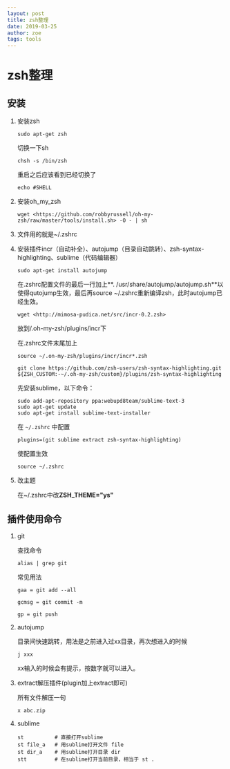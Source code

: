 ```yaml
---
layout: post
title: zsh整理
date: 2019-03-25
author: zoe
tags: tools
---
```


# zsh整理

## 安装

1. 安装zsh

   ```shell
   sudo apt-get zsh
   ```

   切换一下sh

   ```shell
   chsh -s /bin/zsh
   ```

   重启之后应该看到已经切换了

   ```Shell
   echo #SHELL
   ```

2. 安装oh_my_zsh

   ```Shell
   wget <https://github.com/robbyrussell/oh-my-zsh/raw/master/tools/install.sh> -O - | sh
   ```

3. 文件用的就是~/.zshrc

4. 安装插件incr（自动补全）、autojump（目录自动跳转）、zsh-syntax-highlighting、sublime（代码编辑器）

   ```shell
   sudo apt-get install autojump
   ```

   在.zshrc配置文件的最后一行加上**. /usr/share/autojump/autojump.sh**以使得qutojump生效，最后再source ~/.zshrc重新编译zsh，此时autojump已经生效。

   ```shell
   wget <http://mimosa-pudica.net/src/incr-0.2.zsh>
   ```
   放到/.oh-my-zsh/plugins/incr下

   在.zshrc文件末尾加上
   ```shell
   source ~/.on-my-zsh/plugins/incr/incr*.zsh
   ```
   ```shell
   git clone https://github.com/zsh-users/zsh-syntax-highlighting.git ${ZSH_CUSTOM:-~/.oh-my-zsh/custom}/plugins/zsh-syntax-highlighting
   ```
   
   先安装sublime，以下命令：
   ```shell
   sudo add-apt-repository ppa:webupd8team/sublime-text-3
   sudo apt-get update
   sudo apt-get install sublime-text-installer
   ```
   在 `~/.zshrc` 中配置

   ```shell
   plugins=(git sublime extract zsh-syntax-highlighting)
   ```

   使配置生效

   ```shell
   source ~/.zshrc
   ```

5. 改主题

   在~/.zshrc中改**ZSH_THEME="ys"**

## 插件使用命令

1. git

   查找命令

   ```shell
   alias | grep git
   ```

   常见用法
   ```shell
   gaa = git add --all
   
   gcmsg = git commit -m
   
   gp = git push
   ```

2. autojump

   目录间快速跳转，用法是之前进入过xx目录，再次想进入的时候

   ```shell
   j xxx
   ```

   xx输入的时候会有提示，按数字就可以进入。

3. extract解压插件(plugin加上extract即可)

   所有文件解压一句 

   ```shell
   x abc.zip
   ```

4. sublime

   ```shell
   st          # 直接打开sublime
   st file_a   # 用sublime打开文件 file
   st dir_a    # 用sublime打开目录 dir
   stt         # 在sublime打开当前目录，相当于 st .
   ```

   